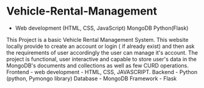 # Vehicle-Rental-Management
- Web development (HTML, CSS, JavaScript) MongoDB Python(Flask)

This Project is a basic Vehicle Rental Management System.
This website locally provide to create an account or login ( if already exist) and then ask the requirements of user accordingly the user can manage it's account. 
The project is functional, user interactive and capable to store user's data in the MongoDB's documents and collections as well as few CURD operations. 
Frontend - web development - HTML, CSS, JAVASCRIPT. 
Backend - Python (python, Pymongo library)
Database - MongoDB
Framework - Flask 

